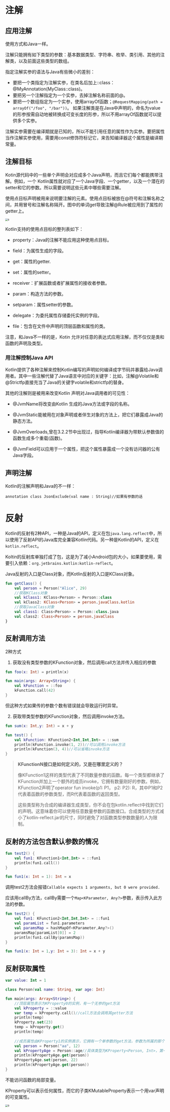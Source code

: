 # 注解

## 应用注解

使用方式和Java一样。

注解只能拥有如下类型的参数：基本数据类型、字符串、枚举、类引用、其他的注解类，以及前面这些类型的数组。

指定注解实参的语法与Java有些微小的差别：

-   要把一个类指定为注解实参，在类名后加上::class：@MyAnnotation(MyClass::class)。
-   要把另一个注解指定为一个实参，去掉注解名称前面的@。
-   要把一个数组指定为一个实参，使用arrayOf函数；`@RequestMapping(path = arrayOf("/foo", "/bar"))`。 如果注解类是在Java中声明的，命名为value的形参按需自动地被转换成可变长度的形参，所以不用arrayOf函数就可以提供多个实参。

注解实参需要在编译期就是已知的，所以不能引用任意的属性作为实参。要把属性当作注解实参使用，需要用const修饰符标记它，来告知编译器这个属性是编译期常量。

## 注解目标

Kotin源代码中的一些单个声明会对应成多个Java声明，而且它们每个都能携带注解。例如，一个 Kotlin属性就对应了一个Java字段、一个getter，以及一个潜在的setter和它的参数。所以需要说明这些元素中哪些需要注解。

使用点目标声明被用来说明要注解的元素。使用点目标被放在@符号和注解名称之间，并用冒号和注解名称隔开。图中的单词get导致注解@Rule被应用到了属性的getter上。

<img src="assets/8.png" alt="8" style="zoom:50%;" />

Kotlin支持的使用点目标的整列表如下：

-   property：Java的注解不能应用这种使用点目标。

-   field：为属性生成的字段。
-   get：属性的getter.
-   set：属性的setter。
-   receiver：扩展函数或者扩展属性的接收者参数。
-   param：构造方法的参数。
-   setparam：属性setter的参数。
-   delegate：为委托属性存储委托实例的字段。
-   file：包含在文件中声明的顶层函数和属性的类。

注意，和Java不一样的是，Kotin 允许对任意的表达式应用注解，而不仅仅是类和函数的声明及类型。

### 用注解控制Java API

Kotlin提供了各种注解来控制Kotlin编写的声明如何编译成字节码并暴露给Java调用者。其中一些注解代替了Java语言中对应的关键字：比如，注解@Volatile和@Strictfp直接充当了Java的关键字volatile和strictfp的替身。

其他的注解则是被用来改变Kotlin 声明对Java调用者的可见性：

-   @JvmName将改变由Kotlin 生成的Java方法或字段的名称。

-   @JvmStatic能被用在对象声明或者伴生对象的方法上，把它们暴露成Java的静态方法。

-   @JvmOverloads,曾在3.2.2节中出现过，指导Kotlin编译器为带默认参数值的函数生成多个重载(函数)。

-   @JvmField可以应用于一个属性，把这个属性暴露成一个没有访问器的公有Java字段。

## 声明注解

Kotlin的注解声明和Java的不一样：

```
annotation class JsonExclude(val name : String)//如果有参数的话
```

# 反射

Kotlin的反射有2种API，一种是Java的API，定义在包`java.lang.reflect`中，所以使用了反射API的Java库完全兼容Kotlin代码。另一种是Kotlin的API，定义在`kotlin.reflect`。

Koltin的反射库单独打成了包，这是为了减小Android包的大小，如果要使用，需要引入依赖：`org.jetbrains.kotlin:kotlin-reflect`。

Java反射的入口是Class对象，而Kotlin反射的入口是KClass对象。

```kotlin
fun getClass() {
    val person = Person("Alice", 29)
    //获取KClass对象
    val kClass1: KClass<Person> = Person::class
    val kClass2: KClass<Person> = person.javaClass.kotlin
    //获取JavaClass对象
    val class1: Class<Person> = Person::class.java
    val class2: Class<Person> = person.javaClass
}
```

## 反射调用方法

2种方式

1.  获取没有类型参数的KFunction对象，然后调用call方法并传入相应的参数

```kotlin
fun foo(x: Int) = println(x)

fun main(args: Array<String>) {
    val kFunction = ::foo
    kFunction.call(42)
}
```

但这种方式如果传的参数个数有错误就会导致运行时异常。

2.  获取带类型参数的KFunction对象，然后调用invoke方法。

```kotlin
fun sum(x: Int,y: Int) = x + y

fun test() {
    val kFunction: KFunction2<Int,Int,Int> = ::sum
    println(kFunction.invoke(1, 2))//可以调用invoke方法
    println(kFunction(3, 4))//可以省略invoke方法
}
```

>   **KFunctionN接口是如何定义的，又是在哪里定义的？**
>
>   像KFunction1这样的类型代表了不同数量参数的函数。每一个类型都继承了KFunction并加上一个额外的成员invoke，它拥有数量刚好的参数。例如，KFunction2声明了operator fun invoke(p1: P1， p2: P2): R，其中P1和P2代表着函数的参数类型，而R代表着函数的返回类型。
>
>   这些类型称为合成的编译器生成类型，你不会在包kotlin.reflect中找到它们的声明。这意味着你可以使用任意数量参数的函数接口。合成类型的方式减小了kotlin-reflect.jar的尺寸，同时避免了对函数类型参数数量的人为限制。

## 反射的方法包含默认参数的情况

```kotlin
fun test2() {
    val fun1: KFunction1<Int,Int> = ::fun1
    println(fun1.call())
}

fun fun1(x: Int = 1): Int = x
```

调用test2方法会报错`Callable expects 1 arguments, but 0 were provided.`

应该用callBy方法，callBy需要一个`Map<KParameter, Any?>`参数，表示传入此方法的参数。

```kotlin
fun test2() {
    val fun1: KFunction2<Int,Int,Int> = ::fun1
    val paramList = fun1.parameters
    val paramsMap = hashMapOf<KParameter,Any?>()
    paramsMap[paramList[0]] = 2
    println(fun1.callBy(paramsMap))
}

fun fun1(x: Int = 1,y: Int = 3): Int = x + y
```

## 反射获取属性

```kotlin
var value: Int = 1

class Person(val name: String, var age: Int)

fun main(args: Array<String>) {
    //顶层属性表示为KProperty0的实例，有一个无参的get方法
    val kProperty = ::value
    var temp = kProperty.call()//call方法会调用其getter方法
    println(temp)
    kProperty.set(23)
    temp = kProperty.get()
    println(temp)
    
    //成员属性由KProperty1的实例表示，它拥有一个单参数的get方法，参数为所属的那个对象实例。
    val person = Person("aa", 12)
    val kPropertyAge = Person::age//具体类型为KProperty<Person, Int>，第一个表示接收者类型，第二个表示属性类
    println(kPropertyAge.get(person))
    kPropertyAge.set(person, 22)
    println(kPropertyAge.get(person))
}
```

不能访问函数的局部变量。

KProperty可以表示任何属性，而它的子类KMutableProperty表示一个用var声明的可变属性。

<img src="assets/16.jpg" alt="9" style="zoom:50%;" />

